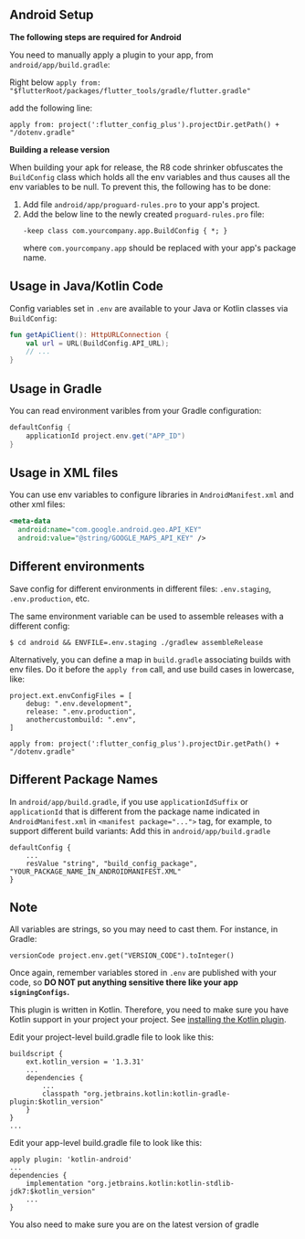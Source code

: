 ## Android Setup

**The following steps are required for Android**

You need to manually apply a plugin to your app, from `android/app/build.gradle`:

Right below `apply from: "$flutterRoot/packages/flutter_tools/gradle/flutter.gradle"`

add the following line:

`apply from: project(':flutter_config_plus').projectDir.getPath() + "/dotenv.gradle"`

**Building a release version**

When building your apk for release, the R8 code shrinker obfuscates the `BuildConfig` class which holds all the env variables and thus causes all the env variables to be null. To prevent this, the following has to be done:

1. Add file `android/app/proguard-rules.pro` to your app's project.
2. Add the below line to the newly created `proguard-rules.pro` file:
    ```
    -keep class com.yourcompany.app.BuildConfig { *; }
    ```
    where `com.yourcompany.app` should be replaced with your app's package name.

## Usage in Java/Kotlin Code

Config variables set in `.env` are available to your Java or Kotlin classes via `BuildConfig`:

```kotlin
fun getApiClient(): HttpURLConnection {
    val url = URL(BuildConfig.API_URL);
    // ...
}
```

## Usage in Gradle

You can read environment varibles from your Gradle configuration:

```groovy
defaultConfig {
    applicationId project.env.get("APP_ID")
}
```

## Usage in XML files

You can use env variables to configure libraries in `AndroidManifest.xml` and other xml files:

```xml
<meta-data
  android:name="com.google.android.geo.API_KEY"
  android:value="@string/GOOGLE_MAPS_API_KEY" />
```

## Different environments

Save config for different environments in different files: `.env.staging`, `.env.production`, etc.

The same environment variable can be used to assemble releases with a different config:

```
$ cd android && ENVFILE=.env.staging ./gradlew assembleRelease
```

Alternatively, you can define a map in `build.gradle` associating builds with env files. Do it before the `apply from` call, and use build cases in lowercase, like:

```
project.ext.envConfigFiles = [
    debug: ".env.development",
    release: ".env.production",
    anothercustombuild: ".env",
]

apply from: project(':flutter_config_plus').projectDir.getPath() + "/dotenv.gradle"
```

## Different Package Names

In `android/app/build.gradle`, if you use `applicationIdSuffix` or `applicationId` that is different from the package name indicated in `AndroidManifest.xml` in `<manifest package="...">` tag, for example, to support different build variants:
Add this in `android/app/build.gradle`

```
defaultConfig {
    ...
    resValue "string", "build_config_package", "YOUR_PACKAGE_NAME_IN_ANDROIDMANIFEST.XML"
}
```

## Note

All variables are strings, so you may need to cast them. For instance, in Gradle:

```
versionCode project.env.get("VERSION_CODE").toInteger()
```

Once again, remember variables stored in `.env` are published with your code, so **DO NOT put anything sensitive there like your app `signingConfigs`.**

This plugin is written in Kotlin. Therefore, you need to make sure you have Kotlin support in your project your project. See [installing the Kotlin plugin](https://kotlinlang.org/docs/tutorials/kotlin-android.html#installing-the-kotlin-plugin).

Edit your project-level build.gradle file to look like this:

    buildscript {
        ext.kotlin_version = '1.3.31'
        ...
        dependencies {
            ...
            classpath "org.jetbrains.kotlin:kotlin-gradle-plugin:$kotlin_version"
        }
    }
    ...

Edit your app-level build.gradle file to look like this:

    apply plugin: 'kotlin-android'
    ...
    dependencies {
        implementation "org.jetbrains.kotlin:kotlin-stdlib-jdk7:$kotlin_version"
        ...
    }

You also need to make sure you are on the latest version of gradle
